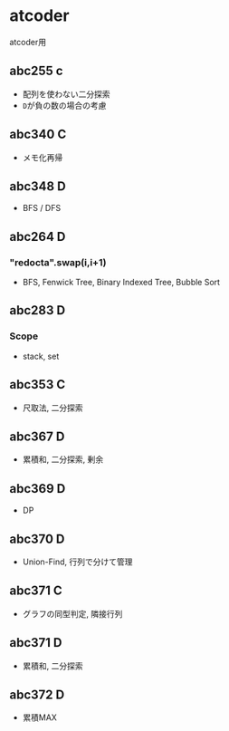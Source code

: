 # atcoder
atcoder用

## abc255 c
* 配列を使わない二分探索
* `D`が負の数の場合の考慮

## abc340 C
* メモ化再帰

## abc348 D
* BFS / DFS

## abc264 D 
### "redocta".swap(i,i+1)
* BFS, Fenwick Tree, Binary Indexed Tree, Bubble Sort

## abc283 D
### Scope
* stack, set

## abc353 C
* 尺取法, 二分探索

## abc367 D
* 累積和, 二分探索, 剰余

## abc369 D
* DP

## abc370 D
* Union-Find, 行列で分けて管理

## abc371 C
* グラフの同型判定, 隣接行列

## abc371 D
* 累積和, 二分探索

## abc372 D
* 累積MAX
